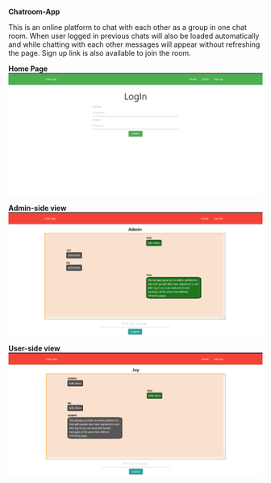 <b>Chatroom-App</b>
  
This is an online platform to chat with each other as a group in one chat room. When user logged in previous chats will also be loaded automatically and while chatting with each other messages will appear without refreshing the page. Sign up link is also available to join the room.


<b> Home Page </b>
![](images/home.png)

<b> Admin-side view </b>
![](images/admin_side.png)

<b> User-side view </b>
![](images/user_side.png)
